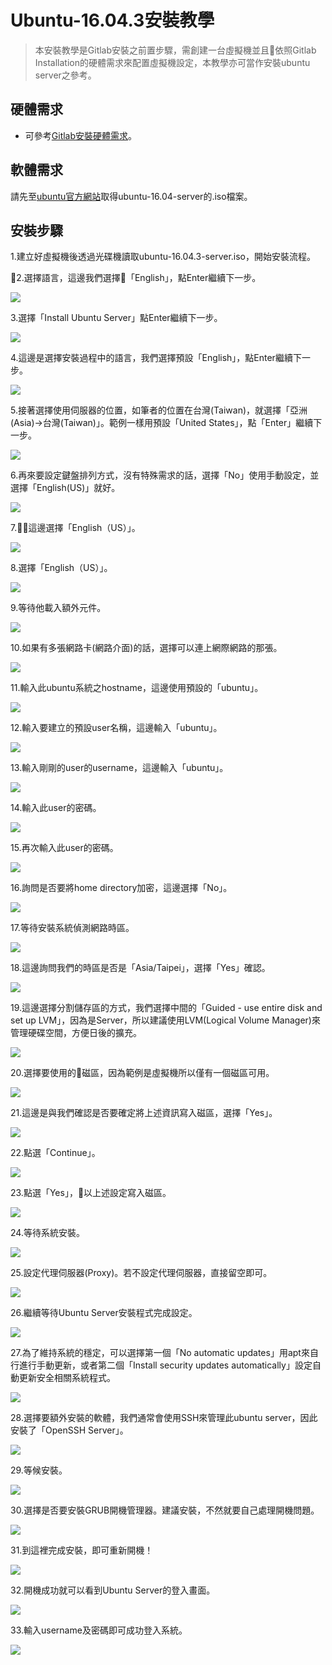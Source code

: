 # Ubuntu-16.04.3安裝教學

> 本安裝教學是Gitlab安裝之前置步驟，需創建一台虛擬機並且依照Gitlab Installation的硬體需求來配置虛擬機設定，本教學亦可當作安裝ubuntu server之參考。

## 硬體需求
* 可參考[Gitlab安裝硬體需求](https://docs.gitlab.com/ce/install/requirements.html#hardware-requirements)。

## 軟體需求
請先至[ubuntu官方網站](https://www.ubuntu-tw.org/modules/tinyd0/)取得ubuntu-16.04-server的.iso檔案。

## 安裝步驟

1.建立好虛擬機後透過光碟機讀取ubuntu-16.04.3-server.iso，開始安裝流程。

2.選擇語言，這邊我們選擇「English」，點Enter繼續下一步。

![](/assets/ubuntu-installation_1.png)

3.選擇「Install Ubuntu Server」點Enter繼續下一步。

![](/assets/ubuntu-installation_2.png)

4.這邊是選擇安裝過程中的語言，我們選擇預設「English」，點Enter繼續下一步。

![](/assets/ubuntu-installation_3.png)

5.接著選擇使用伺服器的位置，如筆者的位置在台灣(Taiwan)，就選擇「亞洲(Asia)->台灣(Taiwan)」。範例一樣用預設「United States」，點「Enter」繼續下一步。

![](/assets/ubuntu-installation_4.png)

6.再來要設定鍵盤排列方式，沒有特殊需求的話，選擇「No」使用手動設定，並選擇「English(US)」就好。

![](/assets/ubuntu-installation_5.png)

7.這邊選擇「English（US）」。

![](/assets/ubuntu-installation_6.png)

8.選擇「English（US）」。

![](/assets/ubuntu-installation_7.png)

9.等待他載入額外元件。

![](/assets/ubuntu-installation_8.png)

10.如果有多張網路卡(網路介面)的話，選擇可以連上網際網路的那張。

![](/assets/ubuntu-installation_32.png)

11.輸入此ubuntu系統之hostname，這邊使用預設的「ubuntu」。

![](/assets/ubuntu-installation_9.png)

12.輸入要建立的預設user名稱，這邊輸入「ubuntu」。

![](/assets/ubuntu-installation_10.png)

13.輸入剛剛的user的username，這邊輸入「ubuntu」。

![](/assets/ubuntu-installation_11.png)

14.輸入此user的密碼。

![](/assets/ubuntu-installation_12.png)

15.再次輸入此user的密碼。

![](/assets/ubuntu-installation_13.png)

16.詢問是否要將home directory加密，這邊選擇「No」。

![](/assets/ubuntu-installation_14.png)

17.等待安裝系統偵測網路時區。

![](/assets/ubuntu-installation_15.png)

18.這邊詢問我們的時區是否是「Asia/Taipei」，選擇「Yes」確認。

![](/assets/ubuntu-installation_16.png)

19.這邊選擇分割儲存區的方式，我們選擇中間的「Guided - use entire disk and set up LVM」，因為是Server，所以建議使用LVM(Logical Volume Manager)來管理硬碟空間，方便日後的擴充。

![](/assets/ubuntu-installation_17.png)

20.選擇要使用的磁區，因為範例是虛擬機所以僅有一個磁區可用。

![](/assets/ubuntu-installation_18.png)

21.這邊是與我們確認是否要確定將上述資訊寫入磁區，選擇「Yes」。

![](/assets/ubuntu-installation_19.png)

22.點選「Continue」。

![](/assets/ubuntu-installation_20.png)

23.點選「Yes」，以上述設定寫入磁區。

![](/assets/ubuntu-installation_21.png)

24.等待系統安裝。

![](/assets/ubuntu-installation_22.png)

25.設定代理伺服器(Proxy)。若不設定代理伺服器，直接留空即可。

![](/assets/ubuntu-installation_23.png)

26.繼續等待Ubuntu Server安裝程式完成設定。

![](/assets/ubuntu-installation_24.png)

27.為了維持系統的穩定，可以選擇第一個「No automatic updates」用apt來自行進行手動更新，或者第二個「Install security updates automatically」設定自動更新安全相關系統程式。

![](/assets/ubuntu-installation_25.png)

28.選擇要額外安裝的軟體，我們通常會使用SSH來管理此ubuntu server，因此安裝了「OpenSSH Server」。

![](/assets/ubuntu-installation_26.png)

29.等候安裝。

![](/assets/ubuntu-installation_27.png)

30.選擇是否要安裝GRUB開機管理器。建議安裝，不然就要自己處理開機問題。

![](/assets/ubuntu-installation_28.png)

31.到這裡完成安裝，即可重新開機！

![](/assets/ubuntu-installation_29.png)

32.開機成功就可以看到Ubuntu Server的登入畫面。

![](/assets/ubuntu-installation_30.png)

33.輸入username及密碼即可成功登入系統。

![](/assets/ubuntu-installation_31.png)